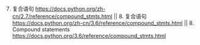 
7. 复合语句 https://docs.python.org/zh-cn/2.7/reference/compound_stmts.html || 8. 复合语句 https://docs.python.org/zh-cn/3.6/reference/compound_stmts.html || 8. Compound statements https://docs.python.org/3.6/reference/compound_stmts.html
